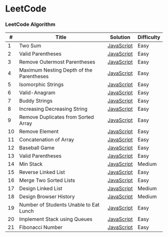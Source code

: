 # LeetCode

### LeetCode Algorithm

| #   | Title                                    | Solution                                                                                 | Difficulty |
| --- | ---------------------------------------- | ---------------------------------------------------------------------------------------- | ---------- |
| 1   | Two Sum                                  | [JavaScript](./algorithms/JavaScript/Two-Sum/two-sum.js)                                 | Easy       |
| 2   | Valid Parentheses                        | [JavaScript](./String/20-Valid-Parentheses/JavaScript)                                   | Easy       |
| 3   | Remove Outermost Parentheses             | [JavaScript](./String/1021-Remove-Outermost-Parentheses/JavaScript)                      | Easy       |
| 4   | Maximum Nesting Depth of the Parentheses | [JavaScript](./String/1614-Maximum-Nesting-Depth-of-the-Parentheses/JavaScript)          | Easy       |
| 5   | Isomorphic Strings                       | [JavaScript](./String/205-Isomorphic-String/JavaScript)                                  | Easy       |
| 6   | Valid-Anagram                            | [JavaScript](./String/242-Valid-Anagram/JavaScript)                                      | Easy       |
| 7   | Buddy Strings                            | [JavaScript](./String/850-Buddy-Strings/JavaScript)                                      | Easy       |
| 8   | Increasing Decreasing String             | [JavaScript](./String/1370-Increasing-Decreasing-String/JavaScript)                      | Easy       |
| 9   | Remove Duplicates from Sorted Array      | [JavaScript](./Array/26.%20Remove%20Duplicates%20from%20Sorted%20Array)                  | Easy       |
| 10  | Remove Element                           | [JavaScript](./Array/27.%20Remove%20Element)                                             | Easy       |
| 11  | Concatenation of Array                   | [JavaScript](./Array/1929.%20Concatenation%20of%20Array)                                 | Easy       |
| 12  | Baseball Game                            | [JavaScript](./Array/682.%20Baseball%20Game)                                             | Easy       |
| 13  | Valid Parentheses                        | [JavaScript](./Array/20.%20Valid%20Parentheses)                                          | Easy       |
| 14  | Min Stack                                | [JavaScript](./Array/155.%20Min%20Stack)                                                 | Medium     |
| 15  | Reverse Linked List                      | [JavaScript](./Linked%20List/206.%20Reverse%20Linked%20List)                             | Easy       |
| 16  | Merge Two Sorted Lists                   | [JavaScript](./Linked%20List/21.%20Merge%20Two%20Sorted%20Lists)                         | Easy       |
| 17  | Design Linked List                       | [JavaScript](./Linked%20List/707.%20Design%20Linked%20Lists)                             | Medium     |
| 18  | Design Browser History                   | [JavaScript](./Linked%20List/1472.%20Design%20Broswer%20History)                         | Medium     |
| 19  | Number of Students Unable to Eat Lunch   | [JavaScript](./Linked%20List/1700.%20Number%20of%20Students%20Unable%20to%20Eat%20Lunch) | Easy       |
| 20  | Implement Stack using Queues             | [JavaScript](./Linked%20List/225.%20Implement%20Stack%20using%20Queues)                  | Easy       |
| 21  | Fibonacci Number                         | [JavaScript](./Linked%20List/509.%20Fibonacci%20Number)                                  | Easy       |
